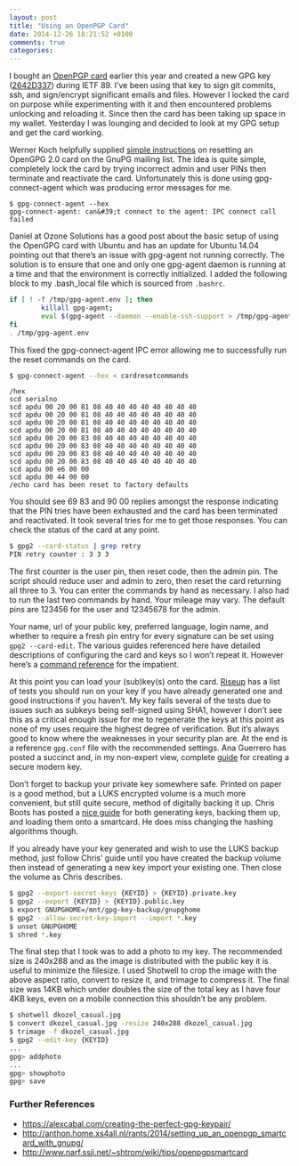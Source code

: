 ```yaml
---
layout: post
title: "Using an OpenPGP Card"
date: 2014-12-26 18:21:52 +0100
comments: true
categories: 
---
```


I bought an [OpenPGP card](http://g10code.com/p-card.html) earlier this year and created a new GPG key ([2642D337](http://www.derekkozel.com/2642D337.asc)) during IETF 89. I’ve been using that key to sign git commits, ssh, and sign/encrypt significant emails and files. However I locked the card on purpose while experimenting with it and then encountered problems unlocking and reloading it. Since then the card has been taking up space in my wallet. Yesterday I was lounging and decided to look at my GPG setup and get the card working.

<!-- more -->

Werner Koch helpfully supplied [simple instructions](http://lists.gnupg.org/pipermail/gnupg-users/2009-September/037413.html "Resetting an OpenGPG Card") on resetting an OpenGPG 2.0 card on the GnuPG mailing list. The idea is quite simple, completely lock the card by trying incorrect admin and user PINs then terminate and reactivate the card. Unfortunately this is done using gpg-connect-agent which was producing error messages for me.

```
$ gpg-connect-agent --hex
gpg-connect-agent: can&#39;t connect to the agent: IPC connect call failed
```

Daniel at Ozone Solutions has a good post about the basic setup of using the OpenGPG card with Ubuntu and has an update for Ubuntu 14.04 pointing out that there’s an issue with gpg-agent not running correctly. The solution is to ensure that one and only one gpg-agent daemon is running at a time and that the environment is correctly initialized. I added the following block to my .bash_local file which is sourced from `.bashrc`.

``` bash .bash_local
if [ ! -f /tmp/gpg-agent.env ]; then
        killall gpg-agent;
        eval $(gpg-agent --daemon --enable-ssh-support > /tmp/gpg-agent.env);
fi
. /tmp/gpg-agent.env
```

This fixed the gpg-connect-agent IPC error allowing me to successfully run the reset commands on the card.

``` bash
$ gpg-connect-agent --hex < cardresetcommands
```

``` plain cardresetcommands
/hex
scd serialno
scd apdu 00 20 00 81 08 40 40 40 40 40 40 40 40
scd apdu 00 20 00 81 08 40 40 40 40 40 40 40 40
scd apdu 00 20 00 81 08 40 40 40 40 40 40 40 40
scd apdu 00 20 00 81 08 40 40 40 40 40 40 40 40
scd apdu 00 20 00 83 08 40 40 40 40 40 40 40 40
scd apdu 00 20 00 83 08 40 40 40 40 40 40 40 40
scd apdu 00 20 00 83 08 40 40 40 40 40 40 40 40
scd apdu 00 20 00 83 08 40 40 40 40 40 40 40 40
scd apdu 00 e6 00 00
scd apdu 00 44 00 00
/echo card has been reset to factory defaults
```

You should see 69 83 and 90 00 replies amongst the response indicating that the PIN tries have been exhausted and the card has been terminated and reactivated. It took several tries for me to get those responses. You can check the status of the card at any point.

``` bash
$ gpg2 --card-status | grep retry
PIN retry counter : 3 3 3
```

The first counter is the user pin, then reset code, then the admin pin. The script should reduce user and admin to zero, then reset the card returning all three to 3. You can enter the commands by hand as necessary. I also had to run the last two commands by hand. Your mileage may vary. The default pins are 123456 for the user and 12345678 for the admin.

Your name, url of your public key, preferred language, login name, and whether to require a fresh pin entry for every signature can be set using `gpg2 --card-edit`. The various guides referenced here have detailed descriptions of configuring the card and keys so I won’t repeat it. However here’s a [command reference](https://www.gnupg.org/howtos/card-howto/en/ch03s03.html "GPG Card Administration") for the impatient. 

At this point you can load your (sub)key(s) onto the card. [Riseup](https://help.riseup.net/en/security/message-security/openpgp/best-practices "PGP best practices") has a list of tests you should run on your key if you have already generated one and good instructions if you haven’t. My key fails several of the tests due to issues such as subkeys being self-signed using SHA1, however I don’t see this as a critical enough issue for me to regenerate the keys at this point as none of my uses require the highest degree of verification. But it’s always good to know where the weaknesses in your security plan are. At the end is a reference `gpg.conf` file with the recommended settings. Ana Guerrero has posted a succinct and, in my non-expert view, complete [guide](http://ekaia.org/blog/2009/05/10/creating-new-gpgkey/ "Key generation guide") for creating a secure modern key.

Don’t forget to backup your private key somewhere safe. Printed on paper is a good method, but a LUKS encrypted volume is a much more convenient, but still quite secure, method of digitally backing it up. Chris Boots has posted a [nice guide](http://www.bootc.net/archives/2013/06/07/generating-a-new-gnupg-key/ "Secure digital backups") for both generating keys, backing them up, and loading them onto a smartcard. He does miss changing the hashing algorithms though.

If you already have your key generated and wish to use the LUKS backup method, just follow Chris’ guide until you have created the backup volume then instead of generating a new key import your existing one. Then close the volume as Chris describes.

``` bash
$ gpg2 --export-secret-keys {KEYID} > {KEYID}.private.key
$ gpg2 --export {KEYID} > {KEYID}.public.key
$ export GNUPGHOME=/mnt/gpg-key-backup/gnupghome
$ gpg2 --allow-secret-key-import --import *.key
$ unset GNUPGHOME
$ shred *.key
```

The final step that I took was to add a photo to my key. The recommended size is 240x288 and as the image is distributed with the public key it is useful to minimize the filesize. I used Shotwell to crop the image with the above aspect ratio, convert to resize it, and trimage to compress it. The final size was 14KB which under doubles the size of the total key as I have four 4KB keys, even on a mobile connection this shouldn’t be any problem.

``` bash
$ shotwell dkozel_casual.jpg
$ convert dkozel_casual.jpg -resize 240x288 dkozel_casual.jpg
$ trimage -f dkozel_casual.jpg
$ gpg2 --edit-key {KEYID}
...
gpg> addphoto
...
gpg> showphoto
gpg> save
```

### Further References

* https://alexcabal.com/creating-the-perfect-gpg-keypair/
* http://anthon.home.xs4all.nl/rants/2014/setting_up_an_openpgp_smartcard_with_gnupg/
* http://www.narf.ssji.net/~shtrom/wiki/tips/openpgpsmartcard

